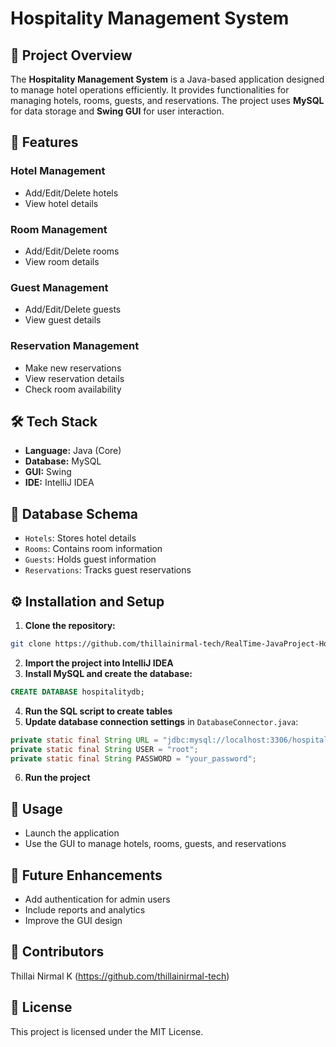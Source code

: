 # Hospitality Management System

## 📄 Project Overview
The **Hospitality Management System** is a Java-based application designed to manage hotel operations efficiently. It provides functionalities for managing hotels, rooms, guests, and reservations. The project uses **MySQL** for data storage and **Swing GUI** for user interaction.

## 🚀 Features
### Hotel Management
- Add/Edit/Delete hotels
- View hotel details

### Room Management
- Add/Edit/Delete rooms
- View room details

### Guest Management
- Add/Edit/Delete guests
- View guest details

### Reservation Management
- Make new reservations
- View reservation details
- Check room availability

## 🛠️ Tech Stack
- **Language:** Java (Core)
- **Database:** MySQL
- **GUI:** Swing
- **IDE:** IntelliJ IDEA

## 💾 Database Schema
- `Hotels`: Stores hotel details
- `Rooms`: Contains room information
- `Guests`: Holds guest information
- `Reservations`: Tracks guest reservations

## ⚙️ Installation and Setup
1. **Clone the repository:**
```bash
git clone https://github.com/thillainirmal-tech/RealTime-JavaProject-HotelManagementSystem.git
```
2. **Import the project into IntelliJ IDEA**
3. **Install MySQL and create the database:**
```sql
CREATE DATABASE hospitalitydb;
```
4. **Run the SQL script to create tables**
5. **Update database connection settings** in `DatabaseConnector.java`:
```java
private static final String URL = "jdbc:mysql://localhost:3306/hospitalitydb";
private static final String USER = "root";
private static final String PASSWORD = "your_password";
```
6. **Run the project**

## 🚦 Usage
- Launch the application
- Use the GUI to manage hotels, rooms, guests, and reservations

## 📝 Future Enhancements
- Add authentication for admin users
- Include reports and analytics
- Improve the GUI design

## 👥 Contributors
Thillai Nirmal K
(https://github.com/thillainirmal-tech)

## 📜 License
This project is licensed under the MIT License.
